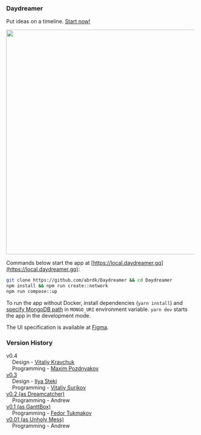 ### Daydreamer
Put ideas on a timeline. [Start now!](http://165.227.130.78:3000/signup)

<p align="center">
    <a href="http://165.227.130.78:3000/signup">
        <img src="https://i.ibb.co/qNTQ5hg/daydreamer-v04-example.png" width="600"/>
    </a>
</p>

Commands below start the app at [https://local.daydreamer.gq](https://local.daydreamer.gq):
``` bash
git clone https://github.com/abrdk/Daydreamer && cd Daydreamer
npm install && npm run create::network
npm run compose::up
```

To run the app without Docker, install dependencies (`yarn install`)
and [specify MongoDB path](https://docs.mongodb.com/manual/tutorial/install-mongodb-on-debian/)
in `MONGO_URI` environment variable. `yarn dev` starts the app in the development mode.

The UI specification is available at [Figma](https://www.figma.com/file/5TvJ1XE0h5pL2uUu1inhYv/DayDreamer_v0.4_new_UI?node-id=150%3A1876).

### Version History
v0.4   
&nbsp;&nbsp;&nbsp; Design - [Vitaliy Kravchuk](https://freelancehunt.com/freelancer/DemonStrike.html)   
&nbsp;&nbsp;&nbsp; Programming - [Maxim Pozdnyakov](https://freelancehunt.com/freelancer/maxim_pozdnyakow.html)   
[v0.3](https://github.com/abrdk/Daydreamer/tree/v0.3_backend)   
&nbsp;&nbsp;&nbsp; Design - [Ilya Steki](https://www.fl.ru/users/stekivac/portfolio/)   
&nbsp;&nbsp;&nbsp; Programming - [Vitaliy Surikov](https://www.fl.ru/users/zizizi-ru/portfolio/)   
[v0.2 (as Dreamcatcher)](https://github.com/abrdk/Daydreamer/tree/v0.2)   
&nbsp;&nbsp;&nbsp; Programming - Andrew   
[v0.1 (as GanttBox)](https://github.com/abrdk/ganttbox)   
&nbsp;&nbsp;&nbsp; Programming - [Fedor Tukmakov](https://freelance.habr.com/freelancers/impfromliga)   
[v0.01 (as Unholy Mess)](https://github.com/noooway/unholy_mess)   
&nbsp;&nbsp;&nbsp; Programming - Andrew   
